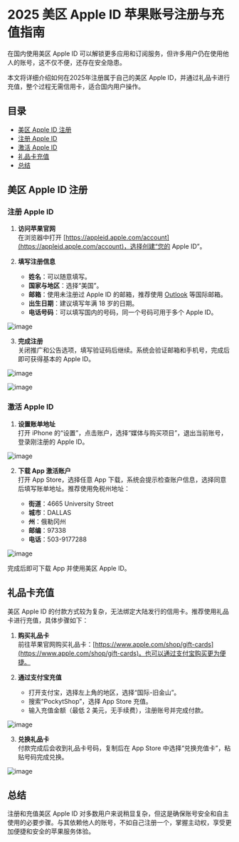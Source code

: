# 2025 美区 Apple ID 苹果账号注册与充值指南

在国内使用美区 Apple ID 可以解锁更多应用和订阅服务，但许多用户仍在使用他人的账号，这不仅不便，还存在安全隐患。

本文将详细介绍如何在2025年注册属于自己的美区 Apple ID，并通过礼品卡进行充值，整个过程无需信用卡，适合国内用户操作。

## 目录

- [美区 Apple ID 注册](#美区-apple-id-注册)
- [注册 Apple ID](#注册-apple-id)
- [激活 Apple ID](#激活-apple-id)
- [礼品卡充值](#礼品卡充值)
- [总结](#总结)

## 美区 Apple ID 注册

### 注册 Apple ID

1. **访问苹果官网**  
   在浏览器中打开 [https://appleid.apple.com/account](https://appleid.apple.com/account)，选择创建“您的 Apple ID”。

2. **填写注册信息**  
   - **姓名**：可以随意填写。
   - **国家与地区**：选择“美国”。
   - **邮箱**：使用未注册过 Apple ID 的邮箱，推荐使用 [Outlook](http://outlook.live.com) 等国际邮箱。
   - **出生日期**：建议填写年满 18 岁的日期。
   - **电话号码**：可以填写国内的号码，同一个号码可用于多个 Apple ID。

![image](https://github.com/user-attachments/assets/6f4cb099-ab93-45f8-9e41-231596824fc8)

3. **完成注册**  
   关闭推广和公告选项，填写验证码后继续。系统会验证邮箱和手机号，完成后即可获得基本的 Apple ID。

![image](https://github.com/user-attachments/assets/de17979b-5af0-42cd-a04b-ebaf01beb529)

![image](https://github.com/user-attachments/assets/7ff193c2-6a00-420c-a279-fdb81e7fd6fb)

### 激活 Apple ID

1. **设置账单地址**  
   打开 iPhone 的“设置”，点击账户，选择“媒体与购买项目”，退出当前账号，登录刚注册的 Apple ID。

![image](https://github.com/user-attachments/assets/2a380baf-7fb1-4e57-821b-78ffcdb6572f)

2. **下载 App 激活账户**  
   打开 App Store，选择任意 App 下载，系统会提示检查账户信息，选择同意后填写账单地址。推荐使用免税州地址：

   - **街道**：4665 University Street
   - **城市**：DALLAS
   - **州**：俄勒冈州
   - **邮编**：97338
   - **电话**：503-9177288

![image](https://github.com/user-attachments/assets/1d200705-f6b9-4c6c-a061-a7f588ca4d75)

完成后即可下载 App 并使用美区 Apple ID。

## 礼品卡充值

美区 Apple ID 的付款方式较为复杂，无法绑定大陆发行的信用卡。推荐使用礼品卡进行充值，具体步骤如下：

1. **购买礼品卡**  
   前往苹果官网购买礼品卡：[https://www.apple.com/shop/gift-cards](https://www.apple.com/shop/gift-cards)。也可以通过支付宝购买更为便捷。

2. **通过支付宝充值**  
   - 打开支付宝，选择左上角的地区，选择“国际-旧金山”。
   - 搜索“PockytShop”，选择 App Store 充值。
   - 输入充值金额（最低 2 美元，无手续费），注册账号并完成付款。

 ![image](https://github.com/user-attachments/assets/585863e2-dec1-4905-baee-bfec8e4d1401)

3. **兑换礼品卡**  
   付款完成后会收到礼品卡号码，复制后在 App Store 中选择“兑换充值卡”，粘贴号码完成兑换。

![image](https://github.com/user-attachments/assets/ced1d6dd-1539-4816-a67c-59fb5ce936e0)

## 总结

注册和充值美区 Apple ID 对多数用户来说稍显复杂，但这是确保账号安全和自主使用的必要步骤。与其依赖他人的账号，不如自己注册一个，掌握主动权，享受更加便捷和安全的苹果服务体验。

